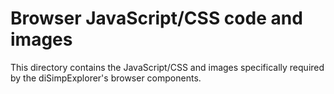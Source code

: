 # Browser JavaScript/CSS code and images

This directory contains the JavaScript/CSS and images specifically 
required by the diSimpExplorer's browser components.